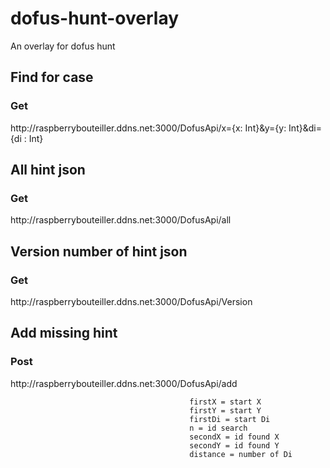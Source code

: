 # dofus-hunt-overlay
An overlay for dofus hunt

<h2>Find for case</h2>
<h3>Get</h3>
 http://raspberrybouteiller.ddns.net:3000/DofusApi/x={x: Int}&y={y: Int}&di={di : Int}      

<h2>All hint json</h2>
<h3>Get</h3>
 http://raspberrybouteiller.ddns.net:3000/DofusApi/all         

<h2>Version number of hint json</h2>                             
<h3>Get</h3>
 http://raspberrybouteiller.ddns.net:3000/DofusApi/Version

<h2>Add missing hint</h2>

<h3>Post</h3> http://raspberrybouteiller.ddns.net:3000/DofusApi/add                                             
                                            
                                            firstX = start X                                         
                                            firstY = start Y                                            
                                            firstDi = start Di                                       
                                            n = id search  
                                            secondX = id found X                                            
                                            secondY = id found Y
                                            distance = number of Di

                                        
